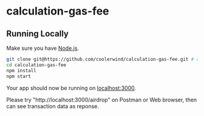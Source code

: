# calculation-gas-fee

## Running Locally

Make sure you have [Node.js](http://nodejs.org/).

```sh
git clone git@https://github.com/coolerwind/calculation-gas-fee.git # or clone your own fork
cd calculation-gas-fee
npm install
npm start
```

Your app should now be running on [localhost:3000](http://localhost:3000/).

Please try "http://localhost:3000/airdrop" on Postman or Web browser, then can see transaction data as reponse.